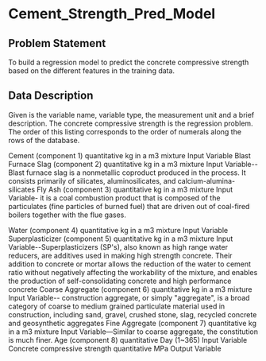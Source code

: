 # Cement_Strength_Pred_Model

## Problem Statement

To build a regression model to predict the concrete compressive strength based on the different features in the training data.

## Data Description

Given is the variable name, variable type, the measurement unit and a brief description. The concrete compressive strength is the regression problem. The order of this listing corresponds to the order of numerals along the rows of the database.

Cement (component 1) quantitative kg in a m3 mixture Input Variable Blast Furnace Slag (component 2) quantitative kg in a m3 mixture Input Variable-- Blast furnace slag is a nonmetallic coproduct produced in the process. It consists primarily of silicates, aluminosilicates, and calcium-alumina-silicates Fly Ash (component 3) quantitative kg in a m3 mixture Input Variable- it is a coal combustion product that is composed of the particulates (fine particles of burned fuel) that are driven out of coal-fired boilers together with the flue gases.

Water (component 4) quantitative kg in a m3 mixture Input Variable Superplasticizer (component 5) quantitative kg in a m3 mixture Input Variable--Superplasticizers (SP's), also known as high range water reducers, are additives used in making high strength concrete. Their addition to concrete or mortar allows the reduction of the water to cement ratio without negatively affecting the workability of the mixture, and enables the production of self-consolidating concrete and high performance concrete Coarse Aggregate (component 6) quantitative kg in a m3 mixture Input Variable-- construction aggregate, or simply "aggregate", is a broad category of coarse to medium grained particulate material used in construction, including sand, gravel, crushed stone, slag, recycled concrete and geosynthetic aggregates Fine Aggregate (component 7) quantitative kg in a m3 mixture Input Variable—Similar to coarse aggregate, the constitution is much finer. Age (component 8) quantitative Day (1~365) Input Variable Concrete compressive strength quantitative MPa Output Variable
